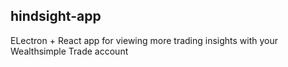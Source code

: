 ## hindsight-app

ELectron + React app for viewing more trading insights with your Wealthsimple Trade account